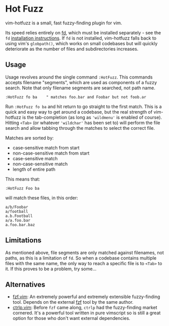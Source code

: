 # Hot Fuzz

vim-hotfuzz is a small, fast fuzzy-finding plugin for vim.

Its speed relies entirely on [fd](https://github.com/sharkdp/fd), which must be installed separately - see the `fd` [installation instructions](https://github.com/sharkdp/fd#installation).
If `fd` is not installed, vim-hotfuzz falls back to using vim's `globpath()`, which works on small codebases but will quickly deteriorate as the number of files and subdirectories increases.

## Usage

Usage revolves around the single command `:HotFuzz`.
This commands accepts filename "segments", which are used as components of a fuzzy search.
Note that only filename segments are searched, not path name.

```vim
:HotFuzz fo ba    " matches foo.bar and Foobar but not foob.ar
```

Run `:HotFuzz fo ba` and hit return to go straight to the first match.
This is a quick and easy way to get around a codebase, but the real strength of vim-hotfuzz is the tab-completion (as long as `'wildmenu'` is enabled of course).
Hitting `<Tab>` (or whatever `'wildchar'` has been set to) will perform the file search and allow tabbing through the matches to select the correct file.

Matches are sorted by:

- case-sensitive match from start
- non-case-sensitive match from start
- case-sensitive match
- non-case-sensitive match
- length of entire path

This means that:

```vim
:HotFuzz Foo ba
```

will match these files, in this order:

```
a/b/Foobar
a/football
a.b.Football
a/a.foo.bar
a.foo.bar.baz
```

## Limitations

As mentioned above, file segments are only matched against filenames, not paths, as this is a limitation of `fd`.
So when a codebase contains multiple files with the same name, the only way to reach a specific file is to `<Tab>` to it.
If this proves to be a problem, try some...

## Alternatives

- [fzf.vim](https://github.com/junegunn/fzf.vim): An extremely powerful and extremely extensible fuzzy-finding tool. Depends on the external [fzf](https://github.com/junegunn/fzf) tool by the same author.
- [ctrlp.vim](https://github.com/ctrlpvim/ctrlp.vim): Before `fzf` came along, `ctrlp` had the fuzzy-finding market cornered. It's a powerful tool written in pure vimscript so is still a great option for those who don't want external dependencies.
